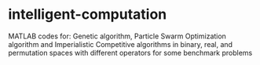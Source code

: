 # intelligent-computation
MATLAB codes for:
Genetic algorithm, Particle Swarm Optimization algorithm and Imperialistic Competitive algorithms
in binary, real, and permutation spaces 
with different operators 
for some benchmark problems
